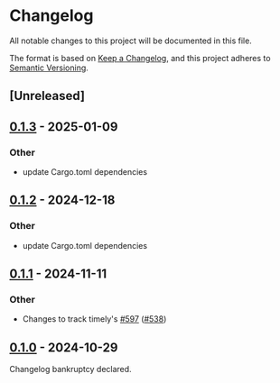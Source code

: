 # Changelog

All notable changes to this project will be documented in this file.

The format is based on [Keep a Changelog](https://keepachangelog.com/en/1.0.0/),
and this project adheres to [Semantic Versioning](https://semver.org/spec/v2.0.0.html).

## [Unreleased]

## [0.1.3](https://github.com/TimelyDataflow/differential-dataflow/compare/differential-dogs3-v0.1.2...differential-dogs3-v0.1.3) - 2025-01-09

### Other

- update Cargo.toml dependencies

## [0.1.2](https://github.com/TimelyDataflow/differential-dataflow/compare/differential-dogs3-v0.1.1...differential-dogs3-v0.1.2) - 2024-12-18

### Other

- update Cargo.toml dependencies

## [0.1.1](https://github.com/TimelyDataflow/differential-dataflow/compare/differential-dogs3-v0.1.0...differential-dogs3-v0.1.1) - 2024-11-11

### Other

- Changes to track timely's [#597](https://github.com/TimelyDataflow/differential-dataflow/pull/597) ([#538](https://github.com/TimelyDataflow/differential-dataflow/pull/538))

## [0.1.0](https://github.com/TimelyDataflow/differential-dataflow/releases/tag/differential-dogs3-v0.1.0) - 2024-10-29

Changelog bankruptcy declared.

